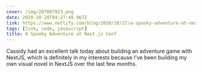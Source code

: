 ```yaml
---
cover: /img/207807923.png
date: 2020-10-28T04:27:49.967Z
link: https://www.netlify.com/blog/2020/10/27/a-spooky-adventure-at-next.js-conf/
tags: [link, code, javascript]
title: A Spooky Adventure at Next.js Conf
---
```


Cassidy had an excellent talk today about building an adventure game with NextJS, which is definitely in my interests because I’ve been building my own visual novel in NextJS over the last few months.
